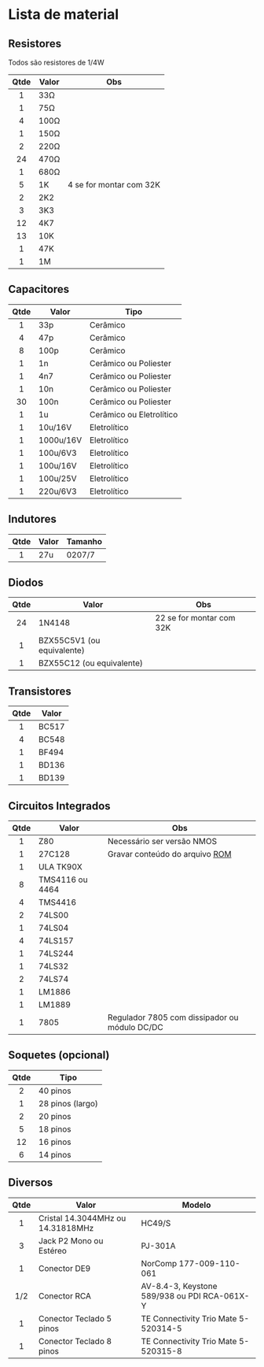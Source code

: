 # Lista de material

## Resistores

Todos são resistores de 1/4W

| Qtde | Valor | Obs |
|:----:|-------|-----|
| 1    | 33Ω   | |
| 1    | 75Ω   | |
| 4    | 100Ω  | |
| 1    | 150Ω  | |
| 2    | 220Ω  | |
| 24   | 470Ω  | |
| 1    | 680Ω  | |
| 5    | 1K    | 4 se for montar com 32K |
| 2    | 2K2   | |
| 3    | 3K3   | |
| 12   | 4K7   | |
| 13   | 10K   | |
| 1    | 47K   | |
| 1    | 1M    | |

## Capacitores

| Qtde | Valor | Tipo |
|:----:|-------|------|
|  1   | 33p   | Cerâmico |
|  4   | 47p   | Cerâmico |
|  8   | 100p  | Cerâmico |
|  1   | 1n    | Cerâmico ou Poliester |
|  1   | 4n7   | Cerâmico ou Poliester |
|  1   | 10n   | Cerâmico ou Poliester |
|  30  | 100n  | Cerâmico ou Poliester |
|  1   | 1u    | Cerâmico ou Eletrolítico |
|  1   | 10u/16V | Eletrolítico |
|  1   | 1000u/16V | Eletrolítico |
|  1   | 100u/6V3  | Eletrolítico |
|  1   | 100u/16V  | Eletrolítico |
|  1   | 100u/25V  | Eletrolítico |
|  1   | 220u/6V3  | Eletrolítico |

## Indutores

| Qtde | Valor | Tamanho |
|:----:|-------|---------|
| 1    | 27u   | 0207/7  |

## Diodos

| Qtde | Valor | Obs |
|:----:|-------|-----|
| 24   | 1N4148 | 22 se for montar com 32K |
| 1    | BZX55C5V1 (ou equivalente) | |
| 1    | BZX55C12 (ou equivalente) ||

## Transistores

| Qtde | Valor |
|:----:|-------|
| 1    | BC517 |
| 4    | BC548 |
| 1    | BF494 |
| 1    | BD136 |
| 1    | BD139 |

## Circuitos Integrados

| Qtde | Valor | Obs |
|:----:|-------|-----|
| 1    | Z80 | Necessário ser versão NMOS |
| 1    | 27C128 | Gravar conteúdo do arquivo [ROM](../../Common/TK90X_ROM_Rev6_7.BIN) |
| 1    | ULA TK90X | |
| 8    | TMS4116 ou 4464 | |
| 4    | TMS4416 | |
| 2    | 74LS00 | |
| 1    | 74LS04 | |
| 4    | 74LS157 | |
| 1    | 74LS244 | |
| 1    | 74LS32 | |
| 2    | 74LS74 | |
| 1    | LM1886 | |
| 1    | LM1889 | |
| 1    | 7805 | Regulador 7805 com dissipador ou módulo DC/DC |

## Soquetes (opcional)

| Qtde | Tipo |
|:----:|-------|
| 2    | 40 pinos |
| 1    | 28 pinos (largo) |
| 2    | 20 pinos |
| 5    | 18 pinos |
| 12   | 16 pinos |
| 6    | 14 pinos |

## Diversos

| Qtde | Valor | Modelo |
|:----:|-------|--------|
| 1 | Cristal 14.3044MHz ou 14.31818MHz | HC49/S |
| 3 | Jack P2 Mono ou Estéreo | PJ-301A |
| 1 | Conector DE9 | NorComp 177-009-110-061 |
| 1/2 | Conector RCA | AV-8.4-3, Keystone 589/938 ou PDI RCA-061X-Y |
| 1 | Conector Teclado 5 pinos | TE Connectivity Trio Mate 5-520314-5 |
| 1 | Conector Teclado 8 pinos | TE Connectivity Trio Mate 5-520315-8 |
